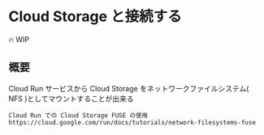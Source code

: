# Cloud Storage と接続する

:fire: WIP

## 概要

Cloud Run サービスから Cloud Storage をネットワークファイルシステム( NFS )としてマウントすることが出来る

```
Cloud Run での Cloud Storage FUSE の使用
https://cloud.google.com/run/docs/tutorials/network-filesystems-fuse
```
